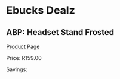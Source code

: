
# Ebucks Dealz
## ABP: Headset Stand Frosted
[Product Page](https://www.ebucks.com/web/shop/productSelected.do?prodId=1049713435&catId=1193873409)

Price: R159.00

Savings: 


	